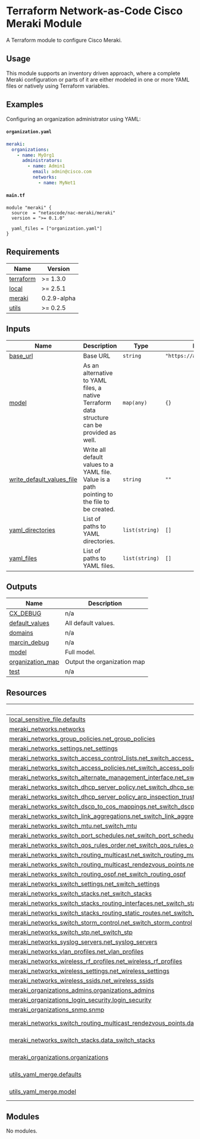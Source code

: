 <!-- BEGIN_TF_DOCS -->
# Terraform Network-as-Code Cisco Meraki Module

A Terraform module to configure Cisco Meraki.

## Usage

This module supports an inventory driven approach, where a complete Meraki configuration or parts of it are either modeled in one or more YAML files or natively using Terraform variables.

## Examples

Configuring an organization administrator using YAML:

#### `organization.yaml`

```yaml
meraki:
  organizations:
    - name: MyOrg1
      administrators:
        - name: Admin1
          email: admin@cisco.com
          networks:
            - name: MyNet1
```

#### `main.tf`

```hcl
module "meraki" {
  source  = "netascode/nac-meraki/meraki"
  version = ">= 0.1.0"

  yaml_files = ["organization.yaml"]
}
```

## Requirements

| Name | Version |
|------|---------|
| <a name="requirement_terraform"></a> [terraform](#requirement\_terraform) | >= 1.3.0 |
| <a name="requirement_local"></a> [local](#requirement\_local) | >= 2.5.1 |
| <a name="requirement_meraki"></a> [meraki](#requirement\_meraki) | 0.2.9-alpha |
| <a name="requirement_utils"></a> [utils](#requirement\_utils) | >= 0.2.5 |
## Inputs

| Name | Description | Type | Default | Required |
|------|-------------|------|---------|:--------:|
| <a name="input_base_url"></a> [base\_url](#input\_base\_url) | Base URL | `string` | `"https://api.meraki.com/"` | no |
| <a name="input_model"></a> [model](#input\_model) | As an alternative to YAML files, a native Terraform data structure can be provided as well. | `map(any)` | `{}` | no |
| <a name="input_write_default_values_file"></a> [write\_default\_values\_file](#input\_write\_default\_values\_file) | Write all default values to a YAML file. Value is a path pointing to the file to be created. | `string` | `""` | no |
| <a name="input_yaml_directories"></a> [yaml\_directories](#input\_yaml\_directories) | List of paths to YAML directories. | `list(string)` | `[]` | no |
| <a name="input_yaml_files"></a> [yaml\_files](#input\_yaml\_files) | List of paths to YAML files. | `list(string)` | `[]` | no |
## Outputs

| Name | Description |
|------|-------------|
| <a name="output_CX_DEBUG"></a> [CX\_DEBUG](#output\_CX\_DEBUG) | n/a |
| <a name="output_default_values"></a> [default\_values](#output\_default\_values) | All default values. |
| <a name="output_domains"></a> [domains](#output\_domains) | n/a |
| <a name="output_marcin_debug"></a> [marcin\_debug](#output\_marcin\_debug) | n/a |
| <a name="output_model"></a> [model](#output\_model) | Full model. |
| <a name="output_organization_map"></a> [organization\_map](#output\_organization\_map) | Output the organization map |
| <a name="output_test"></a> [test](#output\_test) | n/a |
## Resources

| Name | Type |
|------|------|
| [local_sensitive_file.defaults](https://registry.terraform.io/providers/hashicorp/local/latest/docs/resources/sensitive_file) | resource |
| [meraki_networks.networks](https://registry.terraform.io/providers/cisco-open/meraki/0.2.9-alpha/docs/resources/networks) | resource |
| [meraki_networks_group_policies.net_group_policies](https://registry.terraform.io/providers/cisco-open/meraki/0.2.9-alpha/docs/resources/networks_group_policies) | resource |
| [meraki_networks_settings.net_settings](https://registry.terraform.io/providers/cisco-open/meraki/0.2.9-alpha/docs/resources/networks_settings) | resource |
| [meraki_networks_switch_access_control_lists.net_switch_access_control_lists](https://registry.terraform.io/providers/cisco-open/meraki/0.2.9-alpha/docs/resources/networks_switch_access_control_lists) | resource |
| [meraki_networks_switch_access_policies.net_switch_access_policies](https://registry.terraform.io/providers/cisco-open/meraki/0.2.9-alpha/docs/resources/networks_switch_access_policies) | resource |
| [meraki_networks_switch_alternate_management_interface.net_switch_alternate_management_interface](https://registry.terraform.io/providers/cisco-open/meraki/0.2.9-alpha/docs/resources/networks_switch_alternate_management_interface) | resource |
| [meraki_networks_switch_dhcp_server_policy.net_switch_dhcp_server_policy](https://registry.terraform.io/providers/cisco-open/meraki/0.2.9-alpha/docs/resources/networks_switch_dhcp_server_policy) | resource |
| [meraki_networks_switch_dhcp_server_policy_arp_inspection_trusted_servers.net_switch_dhcp_server_policy_arp_inspection_trusted_servers](https://registry.terraform.io/providers/cisco-open/meraki/0.2.9-alpha/docs/resources/networks_switch_dhcp_server_policy_arp_inspection_trusted_servers) | resource |
| [meraki_networks_switch_dscp_to_cos_mappings.net_switch_dscp_to_cos_mappings](https://registry.terraform.io/providers/cisco-open/meraki/0.2.9-alpha/docs/resources/networks_switch_dscp_to_cos_mappings) | resource |
| [meraki_networks_switch_link_aggregations.net_switch_link_aggregations](https://registry.terraform.io/providers/cisco-open/meraki/0.2.9-alpha/docs/resources/networks_switch_link_aggregations) | resource |
| [meraki_networks_switch_mtu.net_switch_mtu](https://registry.terraform.io/providers/cisco-open/meraki/0.2.9-alpha/docs/resources/networks_switch_mtu) | resource |
| [meraki_networks_switch_port_schedules.net_switch_port_schedules](https://registry.terraform.io/providers/cisco-open/meraki/0.2.9-alpha/docs/resources/networks_switch_port_schedules) | resource |
| [meraki_networks_switch_qos_rules_order.net_switch_qos_rules_order](https://registry.terraform.io/providers/cisco-open/meraki/0.2.9-alpha/docs/resources/networks_switch_qos_rules_order) | resource |
| [meraki_networks_switch_routing_multicast.net_switch_routing_multicast](https://registry.terraform.io/providers/cisco-open/meraki/0.2.9-alpha/docs/resources/networks_switch_routing_multicast) | resource |
| [meraki_networks_switch_routing_multicast_rendezvous_points.net_switch_routing_multicast_rendezvous_points](https://registry.terraform.io/providers/cisco-open/meraki/0.2.9-alpha/docs/resources/networks_switch_routing_multicast_rendezvous_points) | resource |
| [meraki_networks_switch_routing_ospf.net_switch_routing_ospf](https://registry.terraform.io/providers/cisco-open/meraki/0.2.9-alpha/docs/resources/networks_switch_routing_ospf) | resource |
| [meraki_networks_switch_settings.net_switch_settings](https://registry.terraform.io/providers/cisco-open/meraki/0.2.9-alpha/docs/resources/networks_switch_settings) | resource |
| [meraki_networks_switch_stacks.net_switch_stacks](https://registry.terraform.io/providers/cisco-open/meraki/0.2.9-alpha/docs/resources/networks_switch_stacks) | resource |
| [meraki_networks_switch_stacks_routing_interfaces.net_switch_stacks_routing_interfaces](https://registry.terraform.io/providers/cisco-open/meraki/0.2.9-alpha/docs/resources/networks_switch_stacks_routing_interfaces) | resource |
| [meraki_networks_switch_stacks_routing_static_routes.net_switch_stacks_routing_static_routes](https://registry.terraform.io/providers/cisco-open/meraki/0.2.9-alpha/docs/resources/networks_switch_stacks_routing_static_routes) | resource |
| [meraki_networks_switch_storm_control.net_switch_storm_control](https://registry.terraform.io/providers/cisco-open/meraki/0.2.9-alpha/docs/resources/networks_switch_storm_control) | resource |
| [meraki_networks_switch_stp.net_switch_stp](https://registry.terraform.io/providers/cisco-open/meraki/0.2.9-alpha/docs/resources/networks_switch_stp) | resource |
| [meraki_networks_syslog_servers.net_syslog_servers](https://registry.terraform.io/providers/cisco-open/meraki/0.2.9-alpha/docs/resources/networks_syslog_servers) | resource |
| [meraki_networks_vlan_profiles.net_vlan_profiles](https://registry.terraform.io/providers/cisco-open/meraki/0.2.9-alpha/docs/resources/networks_vlan_profiles) | resource |
| [meraki_networks_wireless_rf_profiles.net_wireless_rf_profiles](https://registry.terraform.io/providers/cisco-open/meraki/0.2.9-alpha/docs/resources/networks_wireless_rf_profiles) | resource |
| [meraki_networks_wireless_settings.net_wireless_settings](https://registry.terraform.io/providers/cisco-open/meraki/0.2.9-alpha/docs/resources/networks_wireless_settings) | resource |
| [meraki_networks_wireless_ssids.net_wireless_ssids](https://registry.terraform.io/providers/cisco-open/meraki/0.2.9-alpha/docs/resources/networks_wireless_ssids) | resource |
| [meraki_organizations_admins.organizations_admins](https://registry.terraform.io/providers/cisco-open/meraki/0.2.9-alpha/docs/resources/organizations_admins) | resource |
| [meraki_organizations_login_security.login_security](https://registry.terraform.io/providers/cisco-open/meraki/0.2.9-alpha/docs/resources/organizations_login_security) | resource |
| [meraki_organizations_snmp.snmp](https://registry.terraform.io/providers/cisco-open/meraki/0.2.9-alpha/docs/resources/organizations_snmp) | resource |
| [meraki_networks_switch_routing_multicast_rendezvous_points.data_rendezvous_points](https://registry.terraform.io/providers/cisco-open/meraki/0.2.9-alpha/docs/data-sources/networks_switch_routing_multicast_rendezvous_points) | data source |
| [meraki_networks_switch_stacks.data_switch_stacks](https://registry.terraform.io/providers/cisco-open/meraki/0.2.9-alpha/docs/data-sources/networks_switch_stacks) | data source |
| [meraki_organizations.organizations](https://registry.terraform.io/providers/cisco-open/meraki/0.2.9-alpha/docs/data-sources/organizations) | data source |
| [utils_yaml_merge.defaults](https://registry.terraform.io/providers/netascode/utils/latest/docs/data-sources/yaml_merge) | data source |
| [utils_yaml_merge.model](https://registry.terraform.io/providers/netascode/utils/latest/docs/data-sources/yaml_merge) | data source |
## Modules

No modules.
<!-- END_TF_DOCS -->